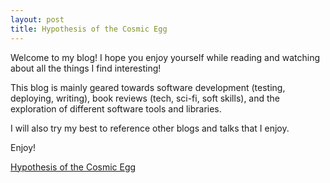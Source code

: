 ```yaml
---
layout: post
title: Hypothesis of the Cosmic Egg
---
```


Welcome to my blog!  I hope you enjoy yourself while reading and watching about all the 
things I find interesting!  

This blog is mainly geared towards software development (testing, deploying, writing), book 
reviews (tech, sci-fi, soft skills), and the exploration of different software tools and 
libraries.

I will also try my best to reference other blogs and talks that I enjoy.  

Enjoy!

[Hypothesis of the Cosmic Egg](https://en.wikipedia.org/wiki/Georges_Lemaître)